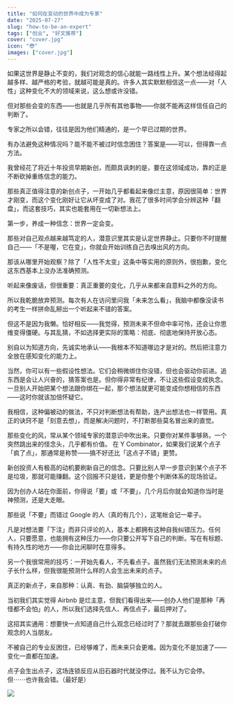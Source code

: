 ```yaml
---
title: "如何在变动的世界中成为专家"
date: "2025-07-27"
slug: "how-to-be-an-expert"
tags: ["创业", "好文推荐"]
cover: "cover.jpg"
icon: "😎"
images: ["cover.jpg"]
---
```

如果这世界是静止不变的，我们对观念的信心就能一路线性上升。某个想法经得起越多样、越严格的考验，就越可能是真的。许多人其实默默相信这一点——对「人性」这种变化不大的领域来说，这么想或许没错。



但对那些会变的东西——也就是几乎所有其他事物——你就不能再这样信任自己的判断了。



专家之所以会错，往往是因为他们精通的，是一个早已过期的世界。



有办法避免这种情况吗？能不能不被过时信念困住？答案是——可以，但得靠一点方法。



我曾经花了将近十年投资早期新创，而颇具讽刺的是，要在这领域成功，靠的正是不断砍掉重练信念的能力。



那些真正值得注意的新创点子，一开始几乎都看起来像烂主意，原因很简单：世界才刚变，而这个变化刚好让它从坏变成了对。我花了很多时间学会分辨这种「翻盘」，而这套技巧，其实也能套用在一切新想法上。



第一步，养成一种信念：世界一定会变。



那些对自己观点越来越笃定的人，潜意识里其实是认定世界静止。只要你不时提醒自己——「不是喔，它在变」，你就会开始训练自己去嗅出风的方向。



那该从哪里开始观察？除了「人性不太变」这条中等实用的原则外，很抱歉，变化这东西基本上没办法准确预测。



听起来像废话，但很重要：真正重要的变化，几乎从来都来自意料之外的方向。



所以我乾脆放弃预测。每次有人在访问里问我「未来怎么看」，我脑中都像没读书的考生一样拼命乱掰出一个听起来不错的答案。



但这不是因为我懒。恰好相反——我觉得，预测未来不但命中率可怜，还会让你思维变得僵硬。与其乱猜，不如选择更实际的策略：彻底、彻底地保持开放心态。



别自以为知道方向，先诚实地承认——我根本不知道哪边才是对的。然后把注意力全放在感知变化的能力上。



当然，你可以有一些假设性想法。它们会稍微绑住你没错，但也会驱动你前进。追东西是会让人兴奋的，猜答案也是。但你得非常有纪律，不让这些假设变成执念。
一旦别人开始把某个想法跟你绑在一起，那个想法就更可能变成你想相信的东西——这时你就该加倍怀疑它。



我相信，这种偏被动的做法，不只对判断想法有帮助，连产出想法也一样管用。真正的诀窍不是「刻意去想」，而是解决问题时，不打断那些莫名冒出来的直觉。



那些变化的风，常从某个领域专家的潜意识中吹出来。只要你对某件事够熟，一个突然跳出来的怪念头，几乎都有价值。
在 Y Combinator，如果我们说某个点子「疯了点」，那通常是称赞——搞不好还比「这点子不错」更赞。



新创投资人有极高的动机要刷新自己的信念。只要比别人早一步意识到某个点子不是垃圾，那就可能赚翻。这个回报不只是钱，更是你整个判断体系的现场验证。



因为创办人站在你面前，你得说「要」或「不要」，几个月后你就会知道你当时是神预测，还是大走眼。



那些说「不要」而错过 Google 的人（真的有几个），这笔帐会记一辈子。



凡是对想法要「下注」而非只评论的人，基本上都拥有这种自我纠错压力。任何人，只要愿意，也能拥有这种压力——你只要公开写下自己的判断。写在有标题、有持久性的地方——你会比闲聊时在意得多。



另一个我很常用的技巧：一开始先看人，不先看点子。虽然我们无法预测未来的点子长什么样，但我很能预测什么样的人会生出未来的点子。



真正的新点子，来自那种：认真、有劲、脑袋够独立的人。



当初我们其实觉得 Airbnb 是烂主意，但我们看得出来——创办人他们是那种「再怪都不会怕」的人，所以我们选择先信人、再信点子，最后押对了。



这招其实通用：想要快一点知道自己什么观念已经过时了？那就去跟那些会打破你观念的人当朋友。



不被自己的专业反困住，已经够难了，而未来只会更难。因为变化不是加速了——变化一直都在加速。



点子会生出点子，这场连锁反应从旧石器时代就没停过。我不认为它会停。
但⋯⋯也许我会错。（最好是）




![](https://prod-files-secure.s3.us-west-2.amazonaws.com/112d0858-5090-4d34-a606-b75eb8d65fd2/46476355-9cf3-4e99-9b7a-3531bc426380/1000202064.png?X-Amz-Algorithm=AWS4-HMAC-SHA256&X-Amz-Content-Sha256=UNSIGNED-PAYLOAD&X-Amz-Credential=ASIAZI2LB4663FWWSETE%2F20251022%2Fus-west-2%2Fs3%2Faws4_request&X-Amz-Date=20251022T201632Z&X-Amz-Expires=3600&X-Amz-Security-Token=IQoJb3JpZ2luX2VjEHoaCXVzLXdlc3QtMiJHMEUCIQCNZxebcV291AA4ambR9Gz85UnKqQK7mlEzjKmpVg%2B0HQIgA%2FqbxhhCwi4lhe4D3ENrVHbRyYMF3ybnAR5xdMDHLbEq%2FwMIMxAAGgw2Mzc0MjMxODM4MDUiDFqT8T2DOjUQ%2BmrSzCrcAy4eBemSEI%2BPACfO4qDFEE4e3yrvKtUBYro9rIeFBM%2F0CLdlscMwqcgT4ZXsADR9wu2gvDMRgPD3l6munhEP9ValNmKn%2F1RN4xmaI1Tv2i7wJm7SEvxMtZQ1u%2BGwEI5cMHZ0Yy9tZM9x0QtD5e%2F1i0XXG2Pk2AAPINBEZH5OhGmomxkhNRyIIRF1ccVJeYUPtm7rnuH79R00l4k4brCiiTj%2BtV%2FGH8Slh3ZVsSJMpxG5H%2BfbAEczEJWL3UHoMoVvSzP%2BhO9%2B5glnH0mcrnie%2BeclrEHbLkxhOalvTQ9budODBdGr%2FjPHh4y2A9ZrfVTuTqa47gMyGVset18cQ7OBxioQGxN9BXUkIi23oqiqRRMVmIdeokVXPBVybrNmo6yRwWhzzDehNnaRY4CeTpKJlwEw48GHA88qln8nI3sPAlUcw1TQbL1yhKcgiYXy6H33XVWiDcDHSfHushvi0c%2Br8J%2Bbmy0mYbVFmBaCXvGKgN7OvDWCvv1hkRePr8y8Z1JahVbpS9d28HEB3%2B0GR8kYISsHbKmZppZCMHeRuc1A5aTPvQ4v%2BbQx2lmxYmDw1Ai1H7FA%2FLzPD%2FJt9SVjz3U9itaPSXkU5cpB96r2eT%2FrQpaIv9nlRwe3zjFd4mQ6MJ635McGOqUBUyMJnPsk8fM7R23wIAWscRRF1SEC5%2B0kvkrOkXVcwPwN4Om%2F6sU%2Fc21saawnYL4K190pc6vkjxLrTIKZSxa4T7Qv5KVZk8saY%2F5fAImcTGJHDL6QkzAvLYfaQKueqJoZvPMkxSo4YHGthvR8YQSP2SJw23V7oaYZGCt6fS45%2BHRWO%2F7lSGPzAcvm5YalOaZ6fzaFQWmE17%2B4K6Zg9t%2FgfBZ3dH9%2B&X-Amz-Signature=7768e58b929909e8c8225814c7cb7c004535ba3ee3f2fa863ac902dd30a1896c&X-Amz-SignedHeaders=host&x-amz-checksum-mode=ENABLED&x-id=GetObject)

